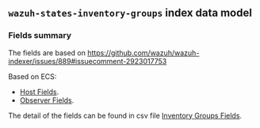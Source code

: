 ## `wazuh-states-inventory-groups` index data model

### Fields summary

The fields are based on https://github.com/wazuh/wazuh-indexer/issues/889#issuecomment-2923017753

Based on ECS:

- [Host Fields](https://www.elastic.co/guide/en/ecs/current/ecs-host.html).
- [Observer Fields](https://www.elastic.co/guide/en/ecs/current/ecs-observer.html).

The detail of the fields can be found in csv file [Inventory Groups Fields](fields.csv).
